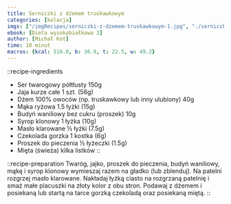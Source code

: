 ```yaml
---
title: Serniczki z dżemem truskawkowym
categories: [kolacja]
imgs: ["/imgRecipes/serniczki-z-dzemem-truskawkowym-1.jpg", "./serniczki-z-dzemem-truskawkowym-2.jpg"]
ebook: [Dieta wysokobiałkowa 2]
author: [Michał Kot]
time: 10 minut
macros: {kcal: 516.0, b: 36.9, t: 22.5, w: 49.2}
---
```


::recipe-ingredients
- Ser twarogowy półtłusty 150g
- Jaja kurze całe 1 szt. (56g)
- Dżem 100% owoców (np. truskawkowy lub inny ulubiony) 40g
- Mąka ryżowa 1.5 łyżki (15g)
- Budyń waniliowy bez cukru (proszek) 10g
- Syrop klonowy 1 łyżka (10g)
- Masło klarowane ½ łyżki (7.5g)
- Czekolada gorzka 1 kostka (6g)
- Proszek do pieczenia ½ łyżeczki (1.5g)
- Mięta (świeża) kilka listków
::

::recipe-preparation
Twaróg, jajko, proszek do pieczenia, budyń waniliowy, mąkę i syrop klonowy wymieszaj razem na gładko (lub zblenduj). Na patelni rozgrzej masło klarowane. Nakładaj łyżką ciasto na rozgrzaną patelnię i smaż małe placuszki na złoty kolor z obu stron. Podawaj z dżemem i posiekaną lub startą na tarce gorzką czekoladą oraz posiekaną miętą.
::